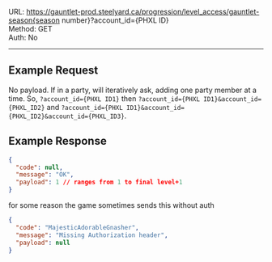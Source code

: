 URL: https://gauntlet-prod.steelyard.ca/progression/level_access/gauntlet-season{season number}?account_id={PHXL ID} \
Method: GET \
Auth: No

---

## Example Request
No payload. If in a party, will iteratively ask, adding one party member at a time. So, `?account_id={PHXL ID1}` then `?account_id={PHXL ID1}&account_id={PHXL_ID2}` and `?account_id={PHXL ID1}&account_id={PHXL_ID2}&account_id={PHXL_ID3}`.

## Example Response
```json
{
  "code": null,
  "message": "OK",
  "payload": 1 // ranges from 1 to final level+1
}
```

for some reason the game sometimes sends this without auth
```json
{
  "code": "MajesticAdorableGnasher",
  "message": "Missing Authorization header",
  "payload": null
}
```